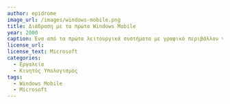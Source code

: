 ```yaml
---
author: epidrome
image_url: /images/windows-mobile.png
title: Διάδραση με τα πρώτα Windows Mobile 
year: 2000
caption: Ένα από τα πρώτα λειτουργικά συστήματα με γραφικό περιβάλλον για κινητά τηλέφωνα, τα windows mobile μεταφέρουν τις έννοιες από το λειτουργικό σύστημα του επιτραπέζιου υπολογιστή σε εκείνο του κινητού. Οι έννοιες αυτές, αν και επιτυχημένες, είναι ακατάλληλες για το πλαίσιο χρήσης του κινητού υπολογισμού.
license_url:
license_text: Microsoft
categories:
  - Εργαλεία
  - Κινητός Υπολογισμός
tags:
  - Windows Mobile
  - Microsoft
---
```

